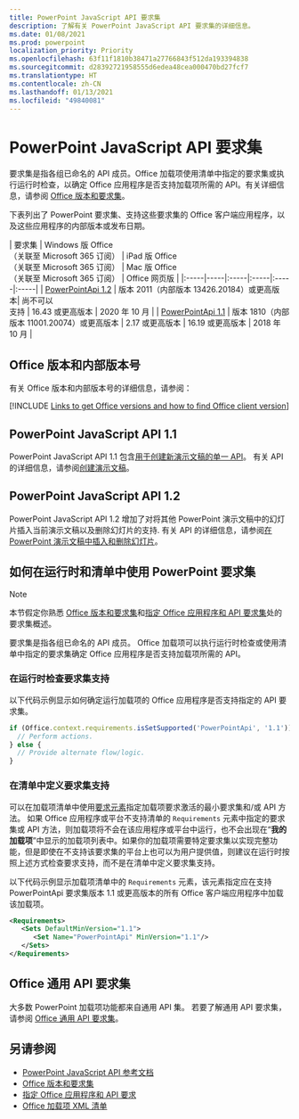 ```yaml
---
title: PowerPoint JavaScript API 要求集
description: 了解有关 PowerPoint JavaScript API 要求集的详细信息。
ms.date: 01/08/2021
ms.prod: powerpoint
localization_priority: Priority
ms.openlocfilehash: 63f11f1810b38471a27766843f512da193394838
ms.sourcegitcommit: d28392721958555d6edea48cea000470bd27fcf7
ms.translationtype: HT
ms.contentlocale: zh-CN
ms.lasthandoff: 01/13/2021
ms.locfileid: "49840081"
---
```

# <a name="powerpoint-javascript-api-requirement-sets"></a>PowerPoint JavaScript API 要求集

要求集是指各组已命名的 API 成员。Office 加载项使用清单中指定的要求集或执行运行时检查，以确定 Office 应用程序是否支持加载项所需的 API。有关详细信息，请参阅 [Office 版本和要求集](../../develop/office-versions-and-requirement-sets.md)。

下表列出了 PowerPoint 要求集、支持这些要求集的 Office 客户端应用程序，以及这些应用程序的内部版本或发布日期。

|  要求集  |  Windows 版 Office<br>（关联至 Microsoft 365 订阅）  |  iPad 版 Office<br>（关联至 Microsoft 365 订阅）  |  Mac 版 Office<br>（关联至 Microsoft 365 订阅）  | Office 网页版 |
|:-----|-----|:-----|:-----|:-----|:-----|
| [PowerPointApi 1.2](powerpoint-api-1-2-requirement-set.md)  | 版本 2011（内部版本 13426.20184）或更高版本| 尚不可以<br>支持 | 16.43 或更高版本 | 2020 年 10 月 |
| [PowerPointApi 1.1](powerpoint-api-1-1-requirement-set.md) | 版本 1810（内部版本 11001.20074）或更高版本 | 2.17 或更高版本 | 16.19 或更高版本 | 2018 年 10 月 |

## <a name="office-versions-and-build-numbers"></a>Office 版本和内部版本号

有关 Office 版本和内部版本号的详细信息，请参阅：

[!INCLUDE [Links to get Office versions and how to find Office client version](../../includes/links-get-office-versions-builds.md)]

## <a name="powerpoint-javascript-api-11"></a>PowerPoint JavaScript API 1.1

PowerPoint JavaScript API 1.1 包含[用于创建新演示文稿的单一 API](/javascript/api/powerpoint#powerpoint-createpresentation-base64file-)。 有关 API 的详细信息，请参阅[创建演示文稿](../../powerpoint/powerpoint-add-ins.md#create-a-presentation)。

## <a name="powerpoint-javascript-api-12"></a>PowerPoint JavaScript API 1.2

PowerPoint JavaScript API 1.2 增加了对将其他 PowerPoint 演示文稿中的幻灯片插入当前演示文稿以及删除幻灯片的支持. 有关 API 的详细信息，请参阅[在 PowerPoint 演示文稿中插入和删除幻灯片](../../powerpoint/insert-slides-into-presentation.md)。

## <a name="how-to-use-powerpoint-requirement-sets-at-runtime-and-in-the-manifest"></a>如何在运行时和清单中使用 PowerPoint 要求集

> [!NOTE]
> 本节假定你熟悉 [Office 版本和要求集](../../develop/office-versions-and-requirement-sets.md)和[指定 Office 应用程序和 API 要求集](../../develop/specify-office-hosts-and-api-requirements.md)处的要求集概述。

要求集是指各组已命名的 API 成员。 Office 加载项可以执行运行时检查或使用清单中指定的要求集确定 Office 应用程序是否支持加载项所需的 API。

### <a name="checking-for-requirement-set-support-at-runtime"></a>在运行时检查要求集支持

以下代码示例显示如何确定运行加载项的 Office 应用程序是否支持指定的 API 要求集。

```js
if (Office.context.requirements.isSetSupported('PowerPointApi', '1.1')) {
  // Perform actions.
} else {
  // Provide alternate flow/logic.
}
```

### <a name="defining-requirement-set-support-in-the-manifest"></a>在清单中定义要求集支持

可以在加载项清单中使用[要求元素](../manifest/requirements.md)指定加载项要求激活的最小要求集和/或 API 方法。 如果 Office 应用程序或平台不支持清单的 `Requirements` 元素中指定的要求集或 API 方法，则加载项将不会在该应用程序或平台中运行，也不会出现在“**我的加载项**”中显示的加载项列表中。如果你的加载项需要特定要求集以实现完整功能，但是即使在不支持该要求集的平台上也可以为用户提供值，则建议在运行时按照上述方式检查要求支持，而不是在清单中定义要求集支持。

以下代码示例显示加载项清单中的 `Requirements` 元素，该元素指定应在支持 PowerPointApi 要求集版本 1.1 或更高版本的所有 Office 客户端应用程序中加载该加载项。

```xml
<Requirements>
   <Sets DefaultMinVersion="1.1">
      <Set Name="PowerPointApi" MinVersion="1.1"/>
   </Sets>
</Requirements>
```

## <a name="office-common-api-requirement-sets"></a>Office 通用 API 要求集

大多数 PowerPoint 加载项功能都来自通用 API 集。 若要了解通用 API 要求集，请参阅 [Office 通用 API 要求集](office-add-in-requirement-sets.md)。

## <a name="see-also"></a>另请参阅

- [PowerPoint JavaScript API 参考文档](/javascript/api/powerpoint)
- [Office 版本和要求集](../../develop/office-versions-and-requirement-sets.md)
- [指定 Office 应用程序和 API 要求](../../develop/specify-office-hosts-and-api-requirements.md)
- [Office 加载项 XML 清单](../../develop/add-in-manifests.md)
